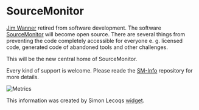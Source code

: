 # SourceMonitor

[Jim Wanner][jwanner] retired from software development. The software [SourceMonitor][sourcemonitor] will become open source. There are several things from preventing the code completely accessible for everyone e. g. licensed code, generated code of abandoned tools and other challenges.

This will be the new central home of SourceMonitor.

Every kind of support is welcome. Please reade the [SM-Info][sm-info] repository for more details.

![Metrics](https://metrics.lecoq.io/SourceMonitor?template=classic&base=header%2C%20activity%2C%20community%2C%20repositories%2C%20metadata&base.indepth=false&base.hireable=false&base.skip=false&config.timezone=Europe%2FBerlin)

This information was created by Simon Lecoqs [widget][widget].

[jwanner]: https://campwoodsw.com/emcomp/about-us/
[sm-info]: https://github.com/SourceMonitor/SM-Info
[sourcemonitor]: https://www.derpaul.net/SourceMonitor/
[widget]: https://metrics.lecoq.io/embed?user=SourceMonitor
